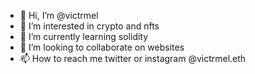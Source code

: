 - 👋 Hi, I’m @victrmel
- 👀 I’m interested in crypto and nfts
- 🌱 I’m currently learning solidity
- 💞️ I’m looking to collaborate on websites
- 📫 How to reach me twitter or instagram @victrmel.eth

<!---
victrmel/victrmel is a ✨ special ✨ repository because its `README.md` (this file) appears on your GitHub profile.
You can click the Preview link to take a look at your changes.
--->
